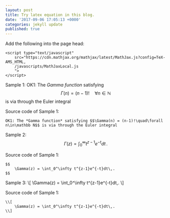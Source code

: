 ```yaml
---
layout: post
title: Try latex equation in this blog.
date: '2017-09-06 17:05:13 +0000'
categories: jekyll update
published: true
--- 
```


<script type="text/javascript"
	src="https://cdn.mathjax.org/mathjax/latest/MathJax.js?config=TeX-AMS_HTML,
	/javascripts/MathJaxLocal.js
">
</script>

Add the following into the page head:

	<script type="text/javascript"
		src="https://cdn.mathjax.org/mathjax/latest/MathJax.js?config=TeX-AMS_HTML,
		/javascripts/MathJaxLocal.js
		">
	</script>

Sample 1:
OK1: The *Gamma function* satisfying $$\Gamma(n) = (n-1)!\quad\forall
n\in\mathbb N$$ is via through the Euler integral

Source code of Sample 1:

	OK1: The *Gamma function* satisfying $$\Gamma(n) = (n-1)!\quad\forall
	n\in\mathbb N$$ is via through the Euler integral


Sample 2:
$$
\Gamma(z) = \int_0^\infty t^{z-1}e^{-t}dt\,.
$$

Source code of Sample 1:

	$$
		\Gamma(z) = \int_0^\infty t^{z-1}e^{-t}dt\,.
	$$

Sample 3:
\\[
\Gamma(z) = \int_0^\infty t^{z-1}e^{-t}dt\,.
\\]

Source code of Sample 1:

	\\[
		\Gamma(z) = \int_0^\infty t^{z-1}e^{-t}dt\,.
	\\]

